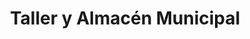 ---
title: "Taller y Almacén Municipal"
url: /la-linea-de-la-concepcion/taller-y-almacen-municipal/
shop: general
---